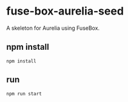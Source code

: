 # fuse-box-aurelia-seed

A skeleton for Aurelia using FuseBox.

## npm install
```npm install```

## run
```npm run start```
